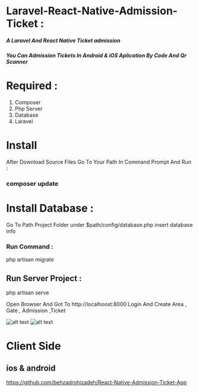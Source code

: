 # Laravel-React-Native-Admission-Ticket : 
##### A Laravel And React Native Ticket admission 
##### You Can Admission Tickets In Android & iOS Aplication  By Code And Qr Scanner
# Required :
1. Composer 
2. Php Server 
3. Database
4. Laravel 
# Install 
After Download Source Files Go To Your  Path In Command Prompt  And Run : 
### composer update

# Install Database : 
Go To Path Project Folder under $path/config/database.php insert database info 
### Run Command   : 
php artisan migrate

## Run Server Project : 
php artisan serve

Open Browser And Got To http://localhoost:8000
Login And Create Area , Gate , Admission ,Ticket

![alt text](https://cdn.pbrd.co/images/HUWX8n4.png "Login Page")
![alt text](https://cdn.pbrd.co/images/HUWXfTh.png "Dashboard Page")

# Client Side
## ios & android 
https://github.com/behzadrohizadeh/React-Native-Admission-Ticket-App
